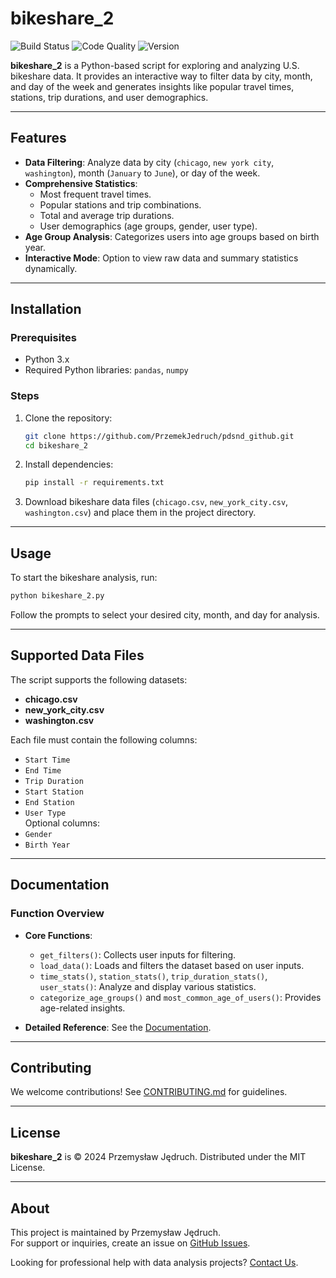 # bikeshare_2

![Build Status](https://img.shields.io/badge/build-passing-brightgreen) ![Code Quality](https://img.shields.io/badge/code%20quality-A-brightgreen) ![Version](https://img.shields.io/badge/version-1.0-blue)

**bikeshare_2** is a Python-based script for exploring and analyzing U.S. bikeshare data. It provides an interactive way to filter data by city, month, and day of the week and generates insights like popular travel times, stations, trip durations, and user demographics.

---

## Features
- **Data Filtering**: Analyze data by city (`chicago`, `new york city`, `washington`), month (`January` to `June`), or day of the week.
- **Comprehensive Statistics**:
  - Most frequent travel times.
  - Popular stations and trip combinations.
  - Total and average trip durations.
  - User demographics (age groups, gender, user type).
- **Age Group Analysis**: Categorizes users into age groups based on birth year.
- **Interactive Mode**: Option to view raw data and summary statistics dynamically.

---

## Installation

### Prerequisites
- Python 3.x
- Required Python libraries: `pandas`, `numpy`

### Steps
1. Clone the repository:
   ```bash
   git clone https://github.com/PrzemekJedruch/pdsnd_github.git
   cd bikeshare_2
   ```
2. Install dependencies:
   ```bash
   pip install -r requirements.txt
   ```
3. Download bikeshare data files (`chicago.csv`, `new_york_city.csv`, `washington.csv`) and place them in the project directory.

---

## Usage
To start the bikeshare analysis, run:
```bash
python bikeshare_2.py
```

Follow the prompts to select your desired city, month, and day for analysis.

---

## Supported Data Files
The script supports the following datasets:
- **chicago.csv**
- **new_york_city.csv**
- **washington.csv**

Each file must contain the following columns: 
- `Start Time`
- `End Time`
- `Trip Duration`
- `Start Station`
- `End Station`
- `User Type`  
Optional columns:
- `Gender`
- `Birth Year`

---

## Documentation
### Function Overview
- **Core Functions**:
  - `get_filters()`: Collects user inputs for filtering.
  - `load_data()`: Loads and filters the dataset based on user inputs.
  - `time_stats()`, `station_stats()`, `trip_duration_stats()`, `user_stats()`: Analyze and display various statistics.
  - `categorize_age_groups()` and `most_common_age_of_users()`: Provides age-related insights.

- **Detailed Reference**: See the [Documentation](link-to-docs).

---

## Contributing
We welcome contributions! See [CONTRIBUTING.md](https://github.com/PrzemekJedruch/pdsnd_github/CONTRIBUTING.md) for guidelines.


---

## License
**bikeshare_2** is © 2024 Przemysław Jędruch.
Distributed under the MIT License.

---

## About
This project is maintained by Przemysław Jędruch.  
For support or inquiries, create an issue on [GitHub Issues](https://github.com/PrzemekJedruch/pdsnd_github/issues).

Looking for professional help with data analysis projects? [Contact Us](https://github.com/PrzemekJedruch).
